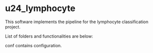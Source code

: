 # u24_lymphocyte

This software implements the pipeline for the lymphocyte classification project. 

List of folders and functionalities are below: 

conf 
contains configuration.
